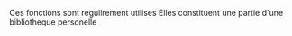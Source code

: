 Ces fonctions sont regulirement utilises 
Elles constituent une partie d'une bibliotheque personelle
